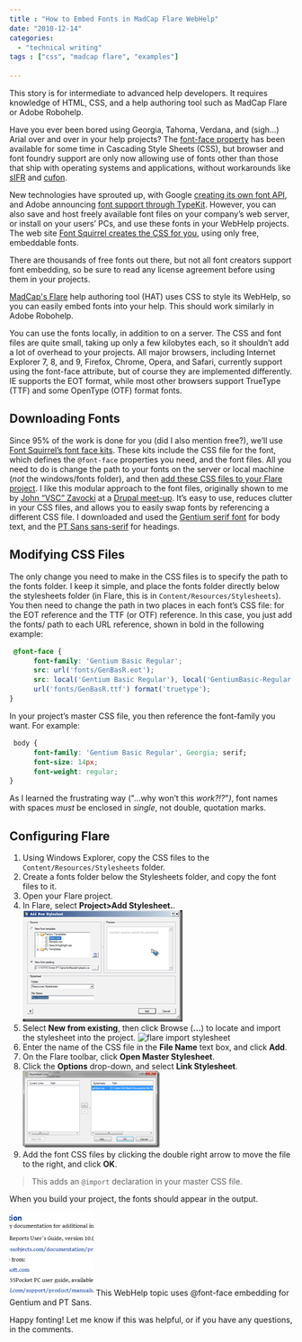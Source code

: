 ```yaml
---
title : "How to Embed Fonts in MadCap Flare WebHelp"
date: "2010-12-14"
categories:
  - "technical writing"
tags : ["css", "madcap flare", "examples"]

---
```


This story is for intermediate to advanced help developers. It requires knowledge of HTML, CSS, and a help authoring tool such as MadCap Flare or Adobe Robohelp.

Have you ever been bored using Georgia, Tahoma, Verdana, and (sigh...) Arial over and over in your help projects? The [font-face property](http://www.w3.org/TR/css3-fonts/#the-font-face-rule) has been available for some time in Cascading Style Sheets (CSS), but browser and font foundry support are only now allowing use of fonts other than those that ship with operating systems and applications, without workarounds like [sIFR](http://en.wikipedia.org/wiki/Scalable_Inman_Flash_Replacement) and [cufon](http://cufon.shoqolate.com/generate/).

New technologies have sprouted up, with Google [creating its own font API](http://code.google.com/apis/webfonts/), and Adobe announcing [font support through TypeKit](http://typekit.com/foundries/adobe). However, you can also save and host freely available font files on your company&rsquo;s web server, or install on your users&rsquo; PCs, and use these fonts in your WebHelp projects. The web site [Font Squirrel creates the CSS for you](http://www.fontsquirrel.com/fontface), using only free, embeddable fonts.

There are thousands of free fonts out there, but not all font creators support font embedding, so be sure to read any license agreement before using them in your projects.

[MadCap's Flare](http://www.madcapsoftware.com/) help authoring tool (HAT) uses CSS to style its WebHelp, so you can easily  embed fonts into your help. This should work similarly in Adobe Robohelp.

You can use the fonts locally, in addition to on a server. The CSS and font files are quite small, taking up only a few kilobytes each, so it shouldn&rsquo;t add a lot of overhead to your projects. All major browsers, including Internet Explorer 7, 8, and 9, Firefox, Chrome, Opera, and Safari, currently support using the font-face attribute, but of course they are implemented differently. IE supports the EOT format, while most other browsers support TrueType (TTF) and some OpenType (OTF) format fonts.

## Downloading Fonts

Since 95% of the work is done for you (did I also mention free?), we&rsquo;ll use [Font Squirrel&rsquo;s font face kits](http://www.fontsquirrel.com/fontface). These kits include the CSS file for the font, which defines the `@font-face` properties you need, and the font files. All you need to do is change the path to your fonts on the server or local machine (_not_ the windows/fonts folder), and then [add these CSS files to your Flare project](#configuring-flare). I like this modular approach to the font files, originally shown to me by [John &ldquo;VSC&rdquo; Zavocki](http://www.johnvsc.com) at a [Drupal meet-up](http://groups.drupal.org/nyc). It&rsquo;s easy to use, reduces clutter in your CSS files, and allows you to easily swap fonts by referencing a different CSS file. I downloaded and used the [Gentium serif font](http://www.fontsquirrel.com/fonts/Gentium-Basic "Gentium font download") for body text, and the [PT Sans sans-serif](http://www.fontsquirrel.com/fonts/PT-Sans "PT Sans font download") for headings.

## Modifying CSS Files

The only change you need to make in the CSS files is to specify the path to the fonts folder. I keep it simple, and place the fonts folder directly below the stylesheets folder (in Flare, this is in `Content/Resources/Stylesheets`). You then need to change the path in two places in each font&rsquo;s CSS file: for the EOT reference and the TTF (or OTF) reference. In this case, you just add the fonts/ path to each URL reference, shown in bold in the following example:

```css
 @font-face {
      font-family: 'Gentium Basic Regular';
      src: url('fonts/GenBasR.eot');
      src: local('Gentium Basic Regular'), local('GentiumBasic-Regular'),
      url('fonts/GenBasR.ttf') format('truetype');
}
```

In your project&rsquo;s master CSS file, you then reference the font-family you want. For example:

```css
 body {
      font-family: 'Gentium Basic Regular', Georgia; serif;
      font-size: 14px;
      font-weight: regular;
}
```

As I learned the frustrating way ("...why won&rsquo;t this _work?!?_"_)_, font names with spaces _must_ be enclosed in _single_, not double, quotation marks.

## Configuring Flare

1. Using Windows Explorer, copy the CSS files to the `Content/Resources/Stylesheets` folder.
1. Create a fonts folder below the Stylesheets folder, and copy the font files to it.
1. Open your Flare project.
1. In Flare, select **Project>Add Stylesheet.**. ![addnewstylesheet](/assets/images/addnewstylesheet_thumb.png "addnewstylesheet")
1. Select **New from existing**, then click Browse (**&hellip;**) to locate and import the stylesheet into the project. ![flare import stylesheet](//assets/images/flare-import-stylesheet_thumb.png "flare import stylesheet")
1. Enter the name of the CSS file in the **File Name** text box, and click **Add**.
1. On the Flare toolbar, click **Open Master Stylesheet**.
1. Click the **Options** drop-down, and select **Link Stylesheet**. ![stylesheet links](/assets/images/stylesheet-links_thumb.png "stylesheet links")
1. Add the font CSS files by clicking the double right arrow to move the file to the right, and click **OK**.

> This adds an `@import` declaration in your master CSS file.

When you build your project, the fonts should appear in the output.

![Sample of font embedding](/assets/images/related_docs-150x150.png "related_docs") This WebHelp topic uses @font-face embedding for Gentium and PT Sans.

Happy fonting! Let me know if this was helpful, or if you have any questions, in the comments.
